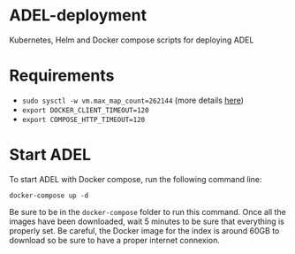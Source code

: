 # ADEL-deployment
Kubernetes, Helm and Docker compose scripts for deploying ADEL

# Requirements
* `sudo sysctl -w vm.max_map_count=262144` (more details [here](https://www.elastic.co/guide/en/elasticsearch/reference/current/vm-max-map-count.html))
* `export DOCKER_CLIENT_TIMEOUT=120`
* `export COMPOSE_HTTP_TIMEOUT=120`

# Start ADEL
To start ADEL with Docker compose, run the following command line:

```docker-compose up -d```

Be sure to be in the `docker-compose` folder to run this command. Once all the images have been downloaded, wait 5 minutes to be sure that everything is properly set. Be careful, the Docker image for the index is around 60GB to download so be sure to have a proper internet connexion.
